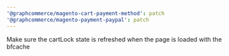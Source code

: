 ```yaml
---
'@graphcommerce/magento-cart-payment-method': patch
'@graphcommerce/magento-payment-paypal': patch
---
```


Make sure the cartLock state is refreshed when the page is loaded with the bfcache
